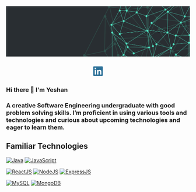# [![Yeshan Gunawardana header](./images/wallpaper1.png)](#)
<p align='center'>
<a href="https://www.linkedin.com/in/yeshan-gunawardana-2535131a9/"><img height="30" src="./images/linkedin.png?raw=true"></a>
</p>

### Hi there 👋 I'm Yeshan

### A creative Software Engineering undergraduate with good problem solving skills. I’m proficient in using various tools and technologies and curious about upcoming technologies and eager to learn them.</p>

## Familiar Technologies
[![Java](https://img.shields.io/badge/-Java-%2bbc8a?style=flat&logo=java&logoColor=white&color=10451d)]()
[![JavaScript](https://img.shields.io/badge/-JavaScript-%2bbc8a?style=flat&logo=javascript&logoColor=white&color=10451d)]()

[![ReactJS](https://img.shields.io/badge/-React.JS-%10451d?style=flat&logo=react.js&logoColor=white&color=10451d)]()
[![NodeJS](https://img.shields.io/badge/-Node.JS-%10451d?style=flat&logo=node.js&logoColor=white&color=10451d)]()
[![ExpressJS](https://img.shields.io/badge/-Express.JS-%10451d?style=flat&logo=express.js&logoColor=white&color=10451d)]()

[![MySQL](https://img.shields.io/badge/-MySQL-%234479A1?style=flat&logo=MySQL&logoColor=white&color=10451d)]()
[![MongoDB](https://img.shields.io/badge/-MongoDB-%2347A248?style=flat&logo=MongoDB&logoColor=white&color=10451d)]()

<!--
Here are some ideas to get you started:
- 🔭 I’m currently working on ...
- 🌱 I’m currently learning ...
- 👯 I’m looking to collaborate on ...
- 🤔 I’m looking for help with ...
- 💬 Ask me about ...
- 📫 How to reach me: ...
- 😄 Pronouns: ...
- ⚡ Fun fact: ...
-->
